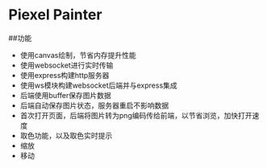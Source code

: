 # Piexel Painter

##功能

* 使用canvas绘制，节省内存提升性能
* 使用websocket进行实时传输
* 使用express构建http服务器
* 使用ws模块构建websocket后端并与express集成
* 后端使用buffer保存图片数据
* 后端自动保存图片状态，服务器重启不影响数据
* 首次打开页面，后端将图片转为png编码传给前端，以节省浏览，加快打开速度
* 取色功能，以及取色实时提示
* 缩放
* 移动